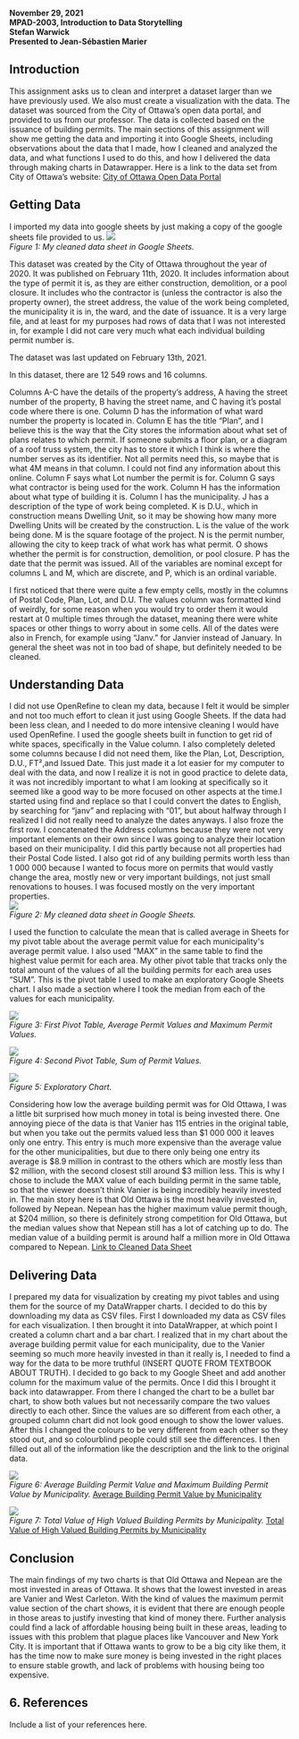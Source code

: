 **November 29, 2021**<br>
**MPAD-2003, Introduction to Data Storytelling**<br>
**Stefan Warwick**<br>
**Presented to Jean-Sébastien Marier**<br>

## Introduction

  This assignment asks us to clean and interpret a dataset larger than we have previously used. We also must create a visualization with the data. The dataset was sourced from the City of Ottawa’s open data portal, and provided to us from our professor. The data is collected based on the issuance of building permits. The main sections of this assignment will show me getting the data and importing it into Google Sheets, including observations about the data that I made, how I cleaned and analyzed the data, and what functions I used to do this, and how I delivered the data through making charts in Datawrapper. Here is a link to the data set from City of Ottawa’s website: [City of Ottawa Open Data Portal](https://open.ottawa.ca/documents/ottawa::construction-demolition-and-pool-enclosure-permits-monthly-2020/about)

## Getting Data

  I imported my data into google sheets by just making a copy of the google sheets file provided to us.
![](Uncleaned-Data.png)<br>
*Figure 1: My cleaned data sheet in Google Sheets.*
  
  This dataset was created by the City of Ottawa throughout the year of 2020. It was published on February 11th, 2020. It includes information about the type of permit it is, as they are either construction, demolition, or a pool closure. It includes who the contractor is (unless the contractor is also the property owner), the street address, the value of the work being completed, the municipality it is in, the ward, and the date of issuance. It is a very large file, and at least for my purposes had rows of data that I was not interested in, for example I did not care very much what each individual building permit number is. 
  
  The dataset was last updated on February 13th, 2021. 
  
  In this dataset, there are 12 549 rows and 16 columns. 
  
  Columns A-C have the details of the property’s address, A having the street number of the property, B having the street name, and C having it’s postal code where there is one. Column D has the information of what ward number the property is located in. Column E has the title “Plan”, and I believe this is the way that the City stores the information about what set of plans relates to which permit. If someone submits a floor plan, or a diagram of a roof truss system, the city has to store it which I think is where the number serves as its identifier. Not all permits need this, so maybe that is what 4M means in that column. I could not find any information about this online. Column F says what Lot number the permit is for. Column G says what contractor is being used for the work. Column H has the information about what type of building it is. Column I has the municipality. J has a description of the type of work being completed. K is D.U., which in construction means Dwelling Unit, so it may be showing how many more Dwelling Units will be created by the construction. L is the value of the work being done. M is the square footage of the project. N is the permit number, allowing the city to keep track of what work has what permit. O shows whether the permit is for construction, demolition, or pool closure. P has the date that the permit was issued. All of the variables are nominal except for columns L and M, which are discrete, and P, which is an ordinal variable.
  
  I first noticed that there were quite a few empty cells, mostly in the columns of Postal Code, Plan, Lot, and D.U. The values column was formatted kind of weirdly, for some reason when you would try to order them it would restart at 0 multiple times through the dataset, meaning there were white spaces or other things to worry about in some cells. All of the dates were also in French, for example using “Janv.” for Janvier instead of January. In general the sheet was not in too bad of shape, but definitely needed to be cleaned.


## Understanding Data

  I did not use OpenRefine to clean my data, because I felt it would be simpler and not too much effort to clean it just using Google Sheets. If the data had been less clean, and I needed to do more intensive cleaning I would have used OpenRefine. I used the google sheets built in function to get rid of white spaces, specifically in the Value column. I also completely deleted some columns because I did not need them, like the Plan, Lot, Description, D.U., FT²,and  Issued Date. This just made it a lot easier for my computer to deal with the data, and now I realize it is not in good practice to delete data, it was not incredibly important to what I am looking at specifically so it seemed like a good way to be more focused on other aspects at the time.I started using find and replace so that I could convert the dates to English, by searching for “janv” and replacing with “01”, but about halfway through I realized I did not really need to analyze the dates anyways. I also froze the first row. I concatenated the Address columns because they were not very important elements on their own since I was going to analyze their location based on their municipality. I did this partly because not all properties had their Postal Code listed. I also got rid of any building permits worth less than 1 000 000 because I wanted to focus more on permits that would vastly change the area, mostly new or very important buildings, not just small renovations to houses. I was focused mostly on the very important properties.  
![](Final-Datasheet.png)<br>
*Figure 2: My cleaned data sheet in Google Sheets.*

  I used the function to calculate the mean that is called average in Sheets for my pivot table about the average permit value for each municipality's average permit value. I also used “MAX” in the same table to find the highest value permit for each area. My other pivot table that tracks only the total amount of the values of all the building permits for each area uses “SUM”. This is the pivot table I used to make an exploratory Google Sheets chart. I also made a section where I took the median from each of the values for each municipality.
  
![](Pivot-Table-Average.png)<br>
*Figure 3: First Pivot Table, Average Permit Values and Maximum Permit Values.*

![](Pivot-Table-and-Exploratory-Chart.png)<br>
*Figure 4: Second Pivot Table, Sum of Permit Values.*

![](SUM-of-VALUE-vs-MUNICIPALITY.png)<br>
*Figure 5: Exploratory Chart.*
  
  Considering how low the average building permit was for Old Ottawa, I was a little bit surprised how much money in total is being invested there. One annoying piece of the data is that Vanier has 115 entries in the original table, but when you take out the permits valued less than $1 000 000 it leaves only one entry. This entry is much more expensive than the average value for the other municipalities, but due to there only being one entry its average is $8.9 million in contrast to the others which are mostly less than $2 million, with the second closest still around $3 million less. This is why I chose to include the MAX value of each building permit in the same table, so that the viewer doesn’t think Vanier is being incredibly heavily invested in. The main story here is that Old Ottawa is the most heavily invested in, followed by Nepean. Nepean has the higher maximum value permit though, at $204 million, so there is definitely strong competition for Old Ottawa, but the median values show that Nepean still has a lot of catching up to do. The median value of a building permit is around half a million more in Old Ottawa compared to Nepean.
[Link to Cleaned Data Sheet](https://docs.google.com/spreadsheets/d/1ol8iA2AkRKJg9T2GYaFRXPWNBAMExtsuuPwS-oTXLKU/edit?usp=sharing)

## Delivering Data

  I prepared my data for visualization by creating my pivot tables and using them for the source of my DataWrapper charts. I decided to do this by downloading my data as CSV files.
  First I downloaded my data as CSV files for each visualization. I then brought it into DataWrapper, at which point I created a column chart and a bar chart. I realized that in my chart about the average building permit value for each municipality, due to the Vanier seeming so much more heavily invested in than it really is, I needed to find a way for the data to be more truthful (INSERT QUOTE FROM TEXTBOOK ABOUT TRUTH). I decided to go back to my Google Sheet and add another column for the maximum value of the permits.  Once I did this I brought it back into datawrapper. From there I changed the chart to be a bullet bar chart, to show both values but not necessarily compare the two values directly to each other. Since the values are so different from each other, a grouped column chart did not look good enough to show the lower values. After this I changed the colours to be very different from each other so they stood out, and so colourblind people could still see the differences. I then filled out all of the information like the description and the link to the original data.
  
![](average-building-permit-value-by-municipality(1).png)<br>
*Figure 6: Average Building Permit Value and Maximum Building Permit Value by Municipality.*
[Average Building Permit Value by Municipality](https://datawrapper.dwcdn.net/MisHI/4/)

![](total-value-of-high-valued-building-permits-by-municipality.png)<br>
*Figure 7: Total Value of High Valued Building Permits by Municipality.*
[Total Value of High Valued Building Permits by Municipality](https://datawrapper.dwcdn.net/T4MB0/1/)

## Conclusion

  The main findings of my two charts is that Old Ottawa and Nepean are the most invested in areas of Ottawa. It shows that the lowest invested in areas are Vanier and West Carleton. With the kind of values the maximum permit value section of the chart shows, it is evident that there are enough people in those areas to justify investing that kind of money there. Further analysis could find a lack of affordable housing being built in these areas, leading to issues with this problem that plague places like Vancouver and New York City. It is important that if Ottawa wants to grow to be a big city like them, it has the time now to make sure money is being invested in the right places to ensure stable growth, and lack of problems with housing being too expensive.


## 6. References

Include a list of your references here.
